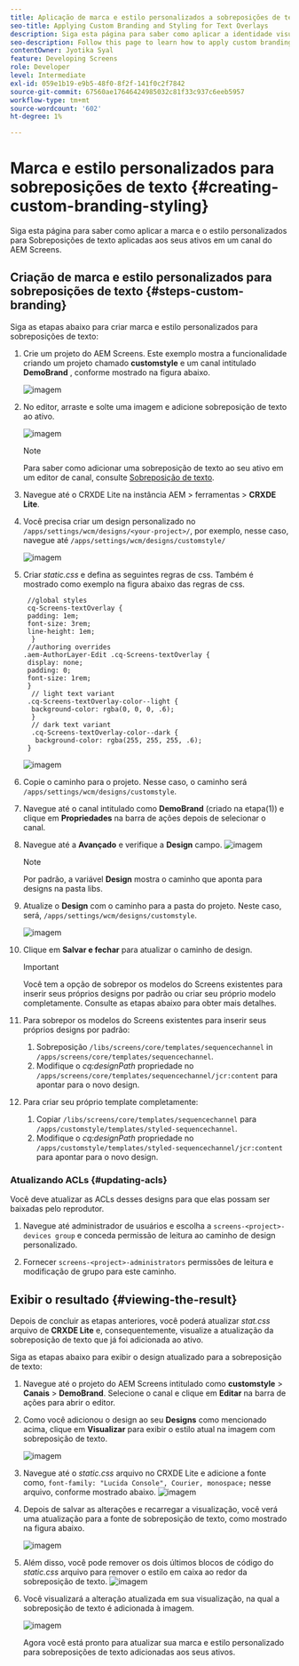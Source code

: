 ```yaml
---
title: Aplicação de marca e estilo personalizados a sobreposições de texto
seo-title: Applying Custom Branding and Styling for Text Overlays
description: Siga esta página para saber como aplicar a identidade visual e o estilo personalizados às Sobreposições de Texto.
seo-description: Follow this page to learn how to apply custom branding and styling for Text Overlays.
contentOwner: Jyotika Syal
feature: Developing Screens
role: Developer
level: Intermediate
exl-id: 059e1b19-e9b5-48f0-8f2f-141f0c2f7842
source-git-commit: 67560ae17646424985032c81f33c937c6eeb5957
workflow-type: tm+mt
source-wordcount: '602'
ht-degree: 1%

---
```


# Marca e estilo personalizados para sobreposições de texto {#creating-custom-branding-styling}

Siga esta página para saber como aplicar a marca e o estilo personalizados para Sobreposições de texto aplicadas aos seus ativos em um canal do AEM Screens.

## Criação de marca e estilo personalizados para sobreposições de texto {#steps-custom-branding}

Siga as etapas abaixo para criar marca e estilo personalizados para sobreposições de texto:

1. Crie um projeto do AEM Screens. Este exemplo mostra a funcionalidade criando um projeto chamado **customstyle** e um canal intitulado **DemoBrand** , conforme mostrado na figura abaixo.

   ![imagem](/help/user-guide/assets/custom-brand/custom-brand1.png)

1. No editor, arraste e solte uma imagem e adicione sobreposição de texto ao ativo.

   ![imagem](/help/user-guide/assets/custom-brand/custom-brand2.png)

   >[!NOTE]
   >Para saber como adicionar uma sobreposição de texto ao seu ativo em um editor de canal, consulte [Sobreposição de texto](/help/user-guide/text-overlay.md).

1. Navegue até o CRXDE Lite na instância AEM > ferramentas > **CRXDE Lite**.

1. Você precisa criar um design personalizado no `/apps/settings/wcm/designs/<your-project>/`, por exemplo, nesse caso, navegue até `/apps/settings/wcm/designs/customstyle/`

   ![imagem](/help/user-guide/assets/custom-brand/custom-brand3.png)

1. Criar *static.css* e defina as seguintes regras de css. Também é mostrado como exemplo na figura abaixo das regras de css.

   ```shell
    //global styles
    cq-Screens-textOverlay {
    padding: 1em;
    font-size: 3rem;
    line-height: 1em;
     }
    //authoring overrides
   .aem-AuthorLayer-Edit .cq-Screens-textOverlay {
    display: none;
    padding: 0;
    font-size: 1rem;
    }
     // light text variant
    .cq-Screens-textOverlay-color--light {
     background-color: rgba(0, 0, 0, .6);
     }
     // dark text variant
     .cq-Screens-textOverlay-color--dark {
      background-color: rgba(255, 255, 255, .6);
    }
   ```

   ![imagem](/help/user-guide/assets/custom-brand/custom-brand4.png)

1. Copie o caminho para o projeto. Nesse caso, o caminho será `/apps/settings/wcm/designs/customstyle`.

1. Navegue até o canal intitulado como **DemoBrand** (criado na etapa(1)) e clique em **Propriedades** na barra de ações depois de selecionar o canal.

1. Navegue até a **Avançado** e verifique a **Design** campo.
   ![imagem](/help/user-guide/assets/custom-brand/custom-brand5.png)

   >[!NOTE]
   >Por padrão, a variável **Design** mostra o caminho que aponta para designs na pasta libs.

1. Atualize o **Design** com o caminho para a pasta do projeto. Neste caso, será, `/apps/settings/wcm/designs/customstyle`.

   ![imagem](/help/user-guide/assets/custom-brand/custom-brand6.png)

1. Clique em **Salvar e fechar** para atualizar o caminho de design.

   >[!IMPORTANT]
   >Você tem a opção de sobrepor os modelos do Screens existentes para inserir seus próprios designs por padrão ou criar seu próprio modelo completamente. Consulte as etapas abaixo para obter mais detalhes.

1. Para sobrepor os modelos do Screens existentes para inserir seus próprios designs por padrão:

   1. Sobreposição `/libs/screens/core/templates/sequencechannel` in `/apps/screens/core/templates/sequencechannel`.
   1. Modifique o *cq:designPath* propriedade no `/apps/screens/core/templates/sequencechannel/jcr:content` para apontar para o novo design.

1. Para criar seu próprio template completamente:
   1. Copiar `/libs/screens/core/templates/sequencechannel` para `/apps/customstyle/templates/styled-sequencechannel`.
   1. Modifique o *cq:designPath* propriedade no `/apps/customstyle/templates/styled-sequencechannel/jcr:content` para apontar para o novo design.


### Atualizando ACLs {#updating-acls}

Você deve atualizar as ACLs desses designs para que elas possam ser baixadas pelo reprodutor.

1. Navegue até administrador de usuários e escolha a `screens-<project>-devices group` e conceda permissão de leitura ao caminho de design personalizado.

1. Fornecer `screens-<project>-administrators` permissões de leitura e modificação de grupo para este caminho.

## Exibir o resultado {#viewing-the-result}

Depois de concluir as etapas anteriores, você poderá atualizar *stat.css* arquivo de **CRXDE Lite** e, consequentemente, visualize a atualização da sobreposição de texto que já foi adicionada ao ativo.

Siga as etapas abaixo para exibir o design atualizado para a sobreposição de texto:

1. Navegue até o projeto do AEM Screens intitulado como **customstyle** > **Canais** > **DemoBrand**. Selecione o canal e clique em **Editar** na barra de ações para abrir o editor.

1. Como você adicionou o design ao seu **Designs** como mencionado acima, clique em **Visualizar** para exibir o estilo atual na imagem com sobreposição de texto.

   ![imagem](/help/user-guide/assets/custom-brand/custom-brand7.png)

1. Navegue até o *static.css* arquivo no CRXDE Lite e adicione a fonte como, `font-family: "Lucida Console", Courier, monospace;` nesse arquivo, conforme mostrado abaixo.
   ![imagem](/help/user-guide/assets/custom-brand/custom-brand8.png)

1. Depois de salvar as alterações e recarregar a visualização, você verá uma atualização para a fonte de sobreposição de texto, como mostrado na figura abaixo.

   ![imagem](/help/user-guide/assets/custom-brand/custom-brand9.png)

1. Além disso, você pode remover os dois últimos blocos de código do *static.css* arquivo para remover o estilo em caixa ao redor da sobreposição de texto.
   ![imagem](/help/user-guide/assets/custom-brand/custom-brand10.png)

1. Você visualizará a alteração atualizada em sua visualização, na qual a sobreposição de texto é adicionada à imagem.

   ![imagem](/help/user-guide/assets/custom-brand/custom-brand11.png)

   Agora você está pronto para atualizar sua marca e estilo personalizado para sobreposições de texto adicionadas aos seus ativos.
